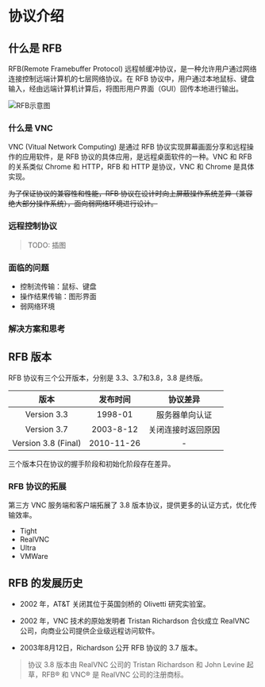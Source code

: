 # 协议介绍

## 什么是 RFB

RFB(Remote Framebuffer Protocol) 远程帧缓冲协议，是一种允许用户通过网络连接控制远端计算机的七层网络协议。在 RFB 协议中，用户通过本地鼠标、键盘输入，经由远端计算机计算后，将图形用户界面（GUI）回传本地进行输出。

![RFB示意图](http://babeler-1251731700.cos.ap-shanghai.myqcloud.com/2021-08-07-085929.png)

### 什么是 VNC

VNC (Vitual Network Computing) 是通过 RFB 协议实现屏幕画面分享和远程操作的应用软件，是 RFB 协议的具体应用，是远程桌面软件的一种。VNC 和 RFB 的关系类似 Chrome 和 HTTP，RFB 和 HTTP 是协议，VNC 和 Chrome 是具体实现。

~~为了保证协议的兼容性和性能，RFB 协议在设计时向上屏蔽操作系统差异（兼容绝大部分操作系统），面向弱网络环境进行设计。~~

### 远程控制协议

> TODO: 插图

### 面临的问题

- 控制流传输：鼠标、键盘
- 操作结果传输：图形界面
- 弱网络环境

### 解决方案和思考

## RFB 版本

RFB 协议有三个公开版本，分别是 3.3、3.7和3.8，3.8 是终版。

版本 | 发布时间 | 协议差异
:---: | :---: | :---:
Version 3.3 | 1998-01 | 服务器单向认证
Version 3.7 | 2003-8-12 | 关闭连接时返回原因
Version 3.8 (Final) | 2010-11-26 | -

三个版本只在协议的握手阶段和初始化阶段存在差异。

### RFB 协议的拓展

第三方 VNC 服务端和客户端拓展了 3.8 版本协议，提供更多的认证方式，优化传输效率。

- Tight
- RealVNC
- Ultra
- VMWare

## RFB 的发展历史

- 2002 年，AT&T 关闭其位于英国剑桥的 Olivetti 研究实验室。

- 2002 年，VNC 技术的原始发明者 Tristan Richardson 合伙成立 RealVNC 公司，向商业公司提供企业级远程访问软件。

- 2003年8月12日，Richardson 公开 RFB 协议的 3.7 版本。

> 协议 3.8 版本由 RealVNC 公司的 Tristan Richardson 和 John Levine 起草，RFB® 和 VNC® 是 RealVNC 公司的注册商标。